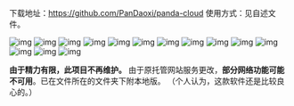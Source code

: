 下载地址：<https://github.com/PanDaoxi/panda-cloud>
使用方式：见自述文件。

![img](post-images/pc_1.jpg)
![img](post-images/pc_2.jpg)
![img](post-images/pc_3.jpg)
![img](post-images/pc_4.jpg)
![img](post-images/pc_5.jpg)
![img](post-images/pc_6.jpg)
![img](post-images/pc_7.jpg)
![img](post-images/pc_8.jpg)
![img](post-images/pc_9.jpg)
![img](post-images/pc_10.jpg)
![img](post-images/pc_11.jpg)
![img](post-images/pc_12.jpg)
![img](post-images/pc_13.jpg)
![img](post-images/pc_14.jpg)

**由于精力有限，此项目不再维护。**
由于原托管网站服务更改，**部分网络功能可能不可用**。已在文件所在的文件夹下附本地版。
（个人认为，这款软件还是比较良心的。）